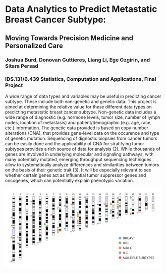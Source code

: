 # Data Analytics to Predict Metastatic Breast Cancer Subtype: 
## Moving Towards Precision Medicine and Personalized Care

### Joshua Burd, Donovan Guttieres, Liang Li,  Ege Ozgirin, and Sitara Persad

### IDS.131/6.439 Statistics, Computation and Applications, Final Project

A wide range of data types and variables may be useful in predicting cancer subtype. These include both non-genetic and genetic data. This project is aimed at determining the relative value for these different data types on predicting metastatic breast cancer subtype. Non-genetic data includes a wide range of diagnostic (e.g. hormone levels, tumor size, number of lymph nodes, location of metastasis) and patient/demographic (e.g. age, race, etc.) information. The genetic data provided is based on copy number alterations (CNA), that provides gene-level data on the occurence and type of genetic mutation. Sequencing of dignostic biopsies from cancer tumors can be easily done and the applicability of CNA for stratifying tumor subtypes provides a rich source of data for analysis (2). While thousands of genes are involved in underlying molecular and signaling pathways, with many potentially mutated, emerging throughput sequencing techniques allow to systematically analyze differences and similarities between tumors on the basis of their genetic trait (3). It will be especially relevant to see whether certain genes act as influential tumor suppressor genes and oncogenes, which can potentially explain phenotypic variation.

<p align="center"><img src="https://github.com/egeozin/Data-Analytics-to-Predict-Breast-Cancer-Subtype/blob/master/better_genes/better_important_genes.jpg"/></p>
